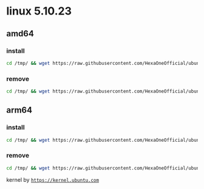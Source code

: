# linux 5.10.23
 
## amd64

### install
```bash
cd /tmp/ && wget https://raw.githubusercontent.com/HexaOneOfficial/ubuntumainline/main/catalog/5.10.23/install.sh && chmod +x install.sh && sudo ./install.sh -amd
``` 
### remove
```bash
cd /tmp/ && wget https://raw.githubusercontent.com/HexaOneOfficial/ubuntumainline/main/catalog/5.10.23/install.sh && chmod +x install.sh && sudo ./install.sh -r
```
## arm64

### install
```bash
cd /tmp/ && wget https://raw.githubusercontent.com/HexaOneOfficial/ubuntumainline/main/catalog/5.10.23/install.sh && chmod +x install.sh && sudo ./install.sh -arm
``` 
### remove
```bash
cd /tmp/ && wget https://raw.githubusercontent.com/HexaOneOfficial/ubuntumainline/main/catalog/5.10.23/install.sh && chmod +x install.sh && sudo ./install.sh -r
``` 
 
 
kernel by [`https://kernel.ubuntu.com`](https://kernel.ubuntu.com/)
